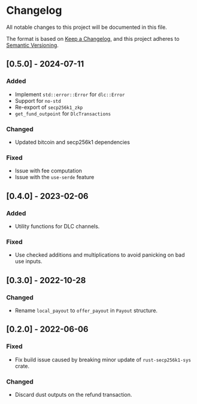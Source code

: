 # Changelog
All notable changes to this project will be documented in this file.

The format is based on [Keep a Changelog](https://keepachangelog.com/en/1.0.0/),
and this project adheres to [Semantic Versioning](https://semver.org/spec/v2.0.0.html).

## [0.5.0] - 2024-07-11

### Added
- Implement `std::error::Error` for `dlc::Error`
- Support for `no-std`
- Re-export of `secp256k1_zkp`
- `get_fund_outpoint` for `DlcTransactions`

### Changed
- Updated bitcoin and secp256k1 dependencies

### Fixed
- Issue with fee computation
- Issue with the `use-serde` feature

## [0.4.0] - 2023-02-06

### Added
- Utility functions for DLC channels.

### Fixed
- Use checked additions and multiplications to avoid panicking on bad use inputs.

## [0.3.0] - 2022-10-28

### Changed
- Rename `local_payout` to `offer_payout` in `Payout` structure.

## [0.2.0] - 2022-06-06

### Fixed
- Fix build issue caused by breaking minor update of `rust-secp256k1-sys` crate.

### Changed
- Discard dust outputs on the refund transaction.
